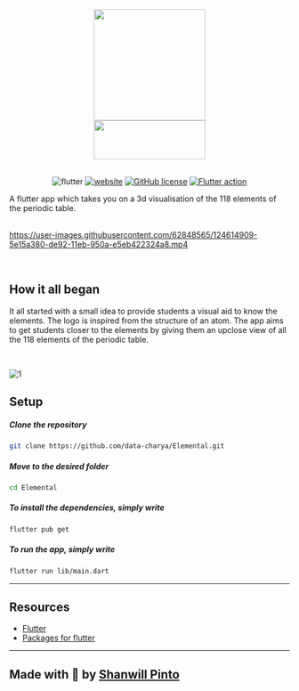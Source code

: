 <div align="center">
  <a href="https://elemental.shanwillpinto.tech/#/"><img src="https://res.cloudinary.com/vigneshshettyin/image/upload/v1626020891/ecljts2xfrdsm6xupghq.png" width="200px" height="200px"></a>
  <br>
   <a href="https://elemental.shanwillpinto.tech/#/"><img src="https://res.cloudinary.com/vigneshshettyin/image/upload/v1626021279/c9w7pdrnstt5crrs1ddq.png" width="200px" height="70px"></a>
  
</div>

<div align="center">

<br />

![flutter](https://img.shields.io/badge/Flutter%20ver.-2.2.2-blue?style=for-the-badge&logo=flutter)
[![website](https://img.shields.io/badge/Website-online-green?style=for-the-badge&logo=chrome)](https://elemental.shanwillpinto.tech)
[![GitHub license](https://img.shields.io/badge/license-MIT-red.svg?style=for-the-badge)](https://github.com/data-charya/Elemental/blob/master/LICENSE)
[![Flutter action](https://github.com/data-charya/Elemental/actions/workflows/flutter.yml/badge.svg?style=for-the-badge?branch=master)](https://github.com/data-charya/Elemental/actions/workflows/flutter.yml)

</div>

A flutter app which takes you on a 3d visualisation of the 118 elements of the periodic table.
<br>
<br>




https://user-images.githubusercontent.com/62848565/124614909-5e15a380-de92-11eb-950a-e5eb422324a8.mp4

<br>

## How it all began

It all started with a small idea to provide students a visual aid to know the elements. The logo is inspired from the structure of an atom. The app aims to get students closer to the elements by giving them an upclose view of all the 118 elements of the periodic table. 

<br>

![1](https://user-images.githubusercontent.com/62848565/124788842-5ecc3980-df67-11eb-9597-6c3638cb583e.png)


## Setup

  ##### Clone the repository
```bash
git clone https://github.com/data-charya/Elemental.git
```
  ##### Move to the desired folder
```bash
cd Elemental
```
  ##### To install the dependencies, simply write
```bash
flutter pub get
```

  ##### To run the app, simply write
```bash
flutter run lib/main.dart
```
<hr>

## Resources 
- <a href="https://flutter.dev/" target=_blank>Flutter</a>
- <a href="https://pub.dev/" target=_blank>Packages for flutter</a>

<hr>

## Made with 💙 by <a href="https://github.com/data-charya"> Shanwill Pinto </a>
